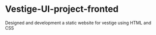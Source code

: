 # Vestige-UI-project-fronted
Designed and development a static website for vestige using HTML and CSS

